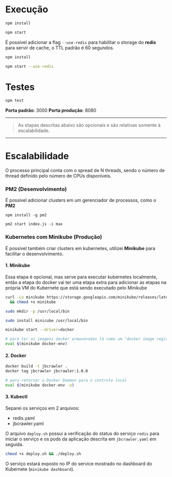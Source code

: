 # Execução 

``` sh
npm install

npm start
```

É possível adicionar a flag `--use-redis` para habilitar o storage do **redis** para servir de cache, o TTL padrão é 60 segundos.

```sh
npm install

npm start --use-redis
```


# Testes

```sh
npm test
```

**Porta padrão**: 3000
**Porta produção**: 8080 


---
> As etapas descritas abaixo são opcionais e são relativas somente à escalabilidade.
---

# Escalabilidade

O processo principal conta com o spread de N threads, sendo o número de thread definido pelo número de CPUs disponíveis.


### PM2 (Desenvolvimento)
É possível adicionar clusters em um gerenciador de processos, como o **PM2** 

```
npm install -g pm2

pm2 start index.js -i max
```

### Kubernetes com Minikube (Produção)

É possível também criar clusters em kubernetes, utilizei **Minikube** para facilitar o desenvolvimento.


#### 1. Minikube

Essa etapa é opcional, mas serve para executar kubernetes localmente, então a etapa do docker vai ter uma etapa extra para adicionar as etapas na própria VM do Kubernete que está sendo executado pelo Minikube

```sh
curl -Lo minikube https://storage.googleapis.com/minikube/releases/latest/minikube-linux-amd64 \
  && chmod +x minikube

sudo mkdir -p /usr/local/bin

sudo install minicube /usr/local/bin

minikube start --driver=docker

# para ter as imagens docker armazenadas lá como um "docker image registry" de testes. Isso demultiplexa o Docker Daemon para o que está em execução dentro da VM do Kubernetes
eval $(minikube docker-env)

```

#### 2. Docker

```sh
docker build -t jbcrawler .
docker tag jbcrawler jbcrawler:1.0.0

# para retornar o Docker Daemon para o controle local
eval $(minikube docker-env -u)
```

#### 3. Kubectl
Separei os serviços em 2 arquivos: 

 - redis.yaml
 - jbcrawler.yaml
 
 O arquivo `deploy.sh` possui a verificação do status do serviço `redis` para iniciar o serviço  e os pods da aplicação descrita em `jbcrawler.yaml` em seguida.
 
```sh
chmod +x deploy.sh && ./deploy.sh
```

O serviço estará exposto no IP do service mostrado no dashboard do Kubernete (`minikube dashboard`).
